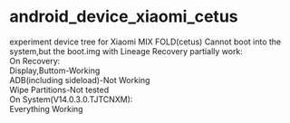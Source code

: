 # android_device_xiaomi_cetus
experiment device tree for Xiaomi MIX FOLD(cetus)
Cannot boot into the system,but the boot.img with Lineage Recovery partially work:  
On Recovery:  
Display,Buttom-Working  
ADB(including sideload)-Not Working  
Wipe Partitions-Not tested  
On System(V14.0.3.0.TJTCNXM):  
Everything Working  